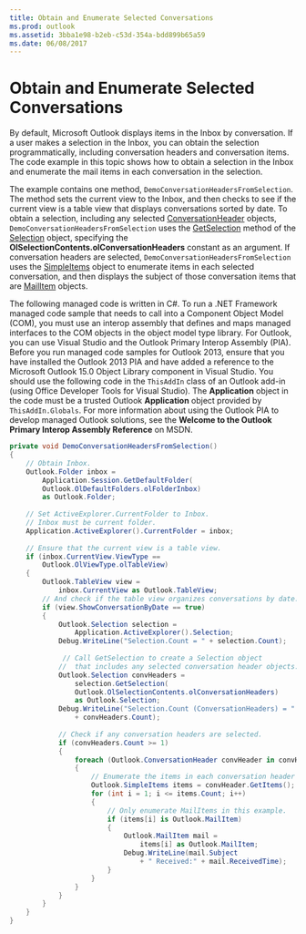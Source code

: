 ```yaml
---
title: Obtain and Enumerate Selected Conversations
ms.prod: outlook
ms.assetid: 3bba1e98-b2eb-c53d-354a-bdd899b65a59
ms.date: 06/08/2017
---
```



# Obtain and Enumerate Selected Conversations

By default, Microsoft Outlook displays items in the Inbox by conversation. If a user makes a selection in the Inbox, you can obtain the selection programmatically, including conversation headers and conversation items. The code example in this topic shows how to obtain a selection in the Inbox and enumerate the mail items in each conversation in the selection.

The example contains one method,  `DemoConversationHeadersFromSelection`. The method sets the current view to the Inbox, and then checks to see if the current view is a table view that displays conversations sorted by date. To obtain a selection, including any selected  [ConversationHeader](conversationheader-object-outlook.md) objects, `DemoConversationHeadersFromSelection` uses the [GetSelection](selection-getselection-method-outlook.md) method of the [Selection](selection-object-outlook.md) object, specifying the **OlSelectionContents.olConversationHeaders** constant as an argument. If conversation headers are selected, `DemoConversationHeadersFromSelection` uses the [SimpleItems](simpleitems-object-outlook.md) object to enumerate items in each selected conversation, and then displays the subject of those conversation items that are [MailItem](mailitem-object-outlook.md) objects.

The following managed code is written in C#. To run a .NET Framework managed code sample that needs to call into a Component Object Model (COM), you must use an interop assembly that defines and maps managed interfaces to the COM objects in the object model type library. For Outlook, you can use Visual Studio and the Outlook Primary Interop Assembly (PIA). Before you run managed code samples for Outlook 2013, ensure that you have installed the Outlook 2013 PIA and have added a reference to the Microsoft Outlook 15.0 Object Library component in Visual Studio. You should use the following code in the  `ThisAddIn` class of an Outlook add-in (using Office Developer Tools for Visual Studio). The **Application** object in the code must be a trusted Outlook **Application** object provided by `ThisAddIn.Globals`. For more information about using the Outlook PIA to develop managed Outlook solutions, see the **Welcome to the Outlook Primary Interop Assembly Reference** on MSDN.




```C#
private void DemoConversationHeadersFromSelection() 
{ 
    // Obtain Inbox. 
    Outlook.Folder inbox = 
        Application.Session.GetDefaultFolder( 
        Outlook.OlDefaultFolders.olFolderInbox) 
        as Outlook.Folder; 
 
    // Set ActiveExplorer.CurrentFolder to Inbox. 
    // Inbox must be current folder. 
    Application.ActiveExplorer().CurrentFolder = inbox; 
 
    // Ensure that the current view is a table view. 
    if (inbox.CurrentView.ViewType == 
        Outlook.OlViewType.olTableView) 
    { 
        Outlook.TableView view = 
            inbox.CurrentView as Outlook.TableView; 
        // And check if the table view organizes conversations by date. 
        if (view.ShowConversationByDate == true) 
        { 
            Outlook.Selection selection = 
                Application.ActiveExplorer().Selection; 
            Debug.WriteLine("Selection.Count = " + selection.Count); 
             
             // Call GetSelection to create a Selection object 
            //  that includes any selected conversation header objects. 
            Outlook.Selection convHeaders = 
                selection.GetSelection( 
                Outlook.OlSelectionContents.olConversationHeaders) 
                as Outlook.Selection; 
            Debug.WriteLine("Selection.Count (ConversationHeaders) = "  
                + convHeaders.Count); 
 
            // Check if any conversation headers are selected. 
            if (convHeaders.Count >= 1) 
            { 
                foreach (Outlook.ConversationHeader convHeader in convHeaders) 
                { 
                    // Enumerate the items in each conversation header object. 
                    Outlook.SimpleItems items = convHeader.GetItems(); 
                    for (int i = 1; i <= items.Count; i++) 
                    { 
                        // Only enumerate MailItems in this example. 
                        if (items[i] is Outlook.MailItem) 
                        { 
                            Outlook.MailItem mail =  
                                items[i] as Outlook.MailItem; 
                            Debug.WriteLine(mail.Subject  
                                + " Received:" + mail.ReceivedTime); 
                        } 
                    } 
                } 
            } 
        } 
    } 
} 

```


